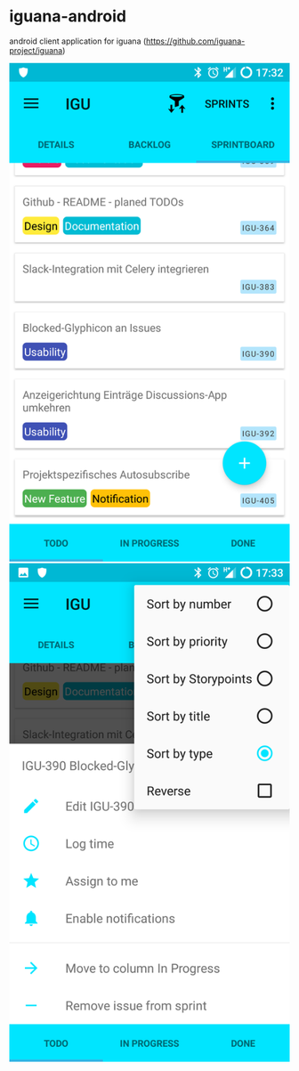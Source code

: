 # iguana-android
android client application for iguana (https://github.com/iguana-project/iguana)

![demo1 picture](https://raw.githubusercontent.com/asdfkaba/test/master/demo1.png?s=200) ![demo2 picture](https://raw.githubusercontent.com/asdfkaba/test/master/demo2.png?s=200)
